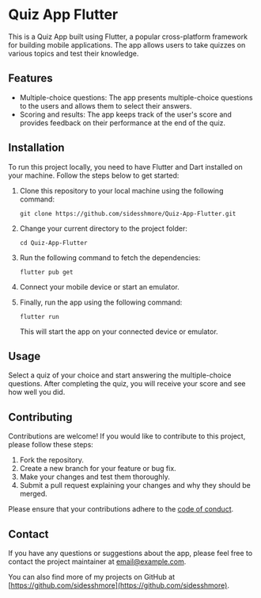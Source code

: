 # Quiz App Flutter

This is a Quiz App built using Flutter, a popular cross-platform framework for building mobile applications. The app allows users to take quizzes on various topics and test their knowledge.

## Features
- Multiple-choice questions: The app presents multiple-choice questions to the users and allows them to select their answers.
- Scoring and results: The app keeps track of the user's score and provides feedback on their performance at the end of the quiz.


## Installation

To run this project locally, you need to have Flutter and Dart installed on your machine. Follow the steps below to get started:

1. Clone this repository to your local machine using the following command:

   ```
   git clone https://github.com/sidesshmore/Quiz-App-Flutter.git
   ```

2. Change your current directory to the project folder:

   ```
   cd Quiz-App-Flutter
   ```

3. Run the following command to fetch the dependencies:

   ```
   flutter pub get
   ```

4. Connect your mobile device or start an emulator.

5. Finally, run the app using the following command:

   ```
   flutter run
   ```

   This will start the app on your connected device or emulator.

## Usage

Select a quiz of your choice and start answering the multiple-choice questions. After completing the quiz, you will receive your score and see how well you did.

## Contributing

Contributions are welcome! If you would like to contribute to this project, please follow these steps:

1. Fork the repository.
2. Create a new branch for your feature or bug fix.
3. Make your changes and test them thoroughly.
4. Submit a pull request explaining your changes and why they should be merged.

Please ensure that your contributions adhere to the [code of conduct](CODE_OF_CONDUCT.md).


## Contact

If you have any questions or suggestions about the app, please feel free to contact the project maintainer at [email@example.com](mailto:email@example.com).

You can also find more of my projects on GitHub at [https://github.com/sidesshmore](https://github.com/sidesshmore).
